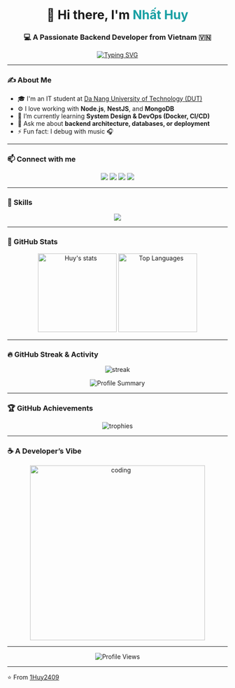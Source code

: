 <!-- Profile Header -->
<h1 align="center">👋 Hi there, I'm <span style="color:#179fa3">Nhất Huy</span></h1>
<h3 align="center">💻 A Passionate Backend Developer from Vietnam 🇻🇳</h3>

<p align="center">
  <a href="https://git.io/typing-svg">
    <img src="https://readme-typing-svg.demolab.com?font=Fira+Code&pause=1000&color=179fa3&width=435&lines=Backend+Developer;NodeJS+%7C+NestJS+%7C+Express;Java+%7C+Spring+Boot;Loves+Clean+Code+and+System+Design" alt="Typing SVG" />
  </a>
</p>

---

### ✍ About Me
- 🎓 I'm an IT student at [Da Nang University of Technology (DUT)](https://dut.udn.vn/)  
- ⚙️ I love working with **Node.js**, **NestJS**, and **MongoDB**  
- 🌱 I’m currently learning **System Design & DevOps (Docker, CI/CD)**  
- 💬 Ask me about **backend architecture, databases, or deployment**  
- ⚡ Fun fact: I debug with music 🎧  

---

### 📫 Connect with me
<p align="center">
  <a href="https://x.com/1HuyOneZ24"><img src="https://img.shields.io/badge/Twitter-000000?style=for-the-badge&logo=x&logoColor=white"/></a>
  <a href="https://www.facebook.com/nguyenhuyone"><img src="https://img.shields.io/badge/Facebook-1877F2?style=for-the-badge&logo=facebook&logoColor=white"/></a>
  <a href="https://github.com/1Huy2409"><img src="https://img.shields.io/badge/GitHub-171515?style=for-the-badge&logo=github&logoColor=white"/></a>
  <a href="mailto:nhathuy2409@gmail.com"><img src="https://img.shields.io/badge/Gmail-D14836?style=for-the-badge&logo=gmail&logoColor=white"/></a>
</p>

---

### 🧠 Skills
<p align="center">
  <img src="https://skillicons.dev/icons?i=nodejs,express,nestjs,java,spring,mysql,postgresql,mongodb,git,github,linux,docker,postman,vscode,androidstudio&perline=8" />
</p>

---

### 🚀 GitHub Stats
<p align="center">
  <img height="180em" src="https://github-readme-stats.vercel.app/api?username=1Huy2409&show_icons=true&theme=radical&count_private=true&include_all_commits=true" alt="Huy's stats"/>
  <img height="180em" src="https://github-readme-stats.vercel.app/api/top-langs/?username=1Huy2409&layout=compact&langs_count=10&theme=radical" alt="Top Languages"/>
</p>

---

### 🔥 GitHub Streak & Activity
<p align="center">
  <img src="https://github-readme-streak-stats.herokuapp.com/?user=1Huy2409&theme=radical" alt="streak"/>
</p>

<p align="center">
  <img src="https://github-profile-summary-cards.vercel.app/api/cards/profile-details?username=1Huy2409&theme=radical" alt="Profile Summary"/>
</p>

---

### 🏆 GitHub Achievements
<p align="center">
  <img src="https://github-profile-trophy.vercel.app/?username=1Huy2409&theme=radical&no-bg=true&margin-w=15" alt="trophies"/>
</p>

---

### ☕ A Developer’s Vibe
<p align="center">
  <img src="https://media.giphy.com/media/qgQUggAC3Pfv687qPC/giphy.gif" width="400" alt="coding"/>
</p>

---

<p align="center">
  <img src="https://komarev.com/ghpvc/?username=1Huy2409&color=179fa3&style=for-the-badge" alt="Profile Views" />
</p>

---
⭐️ From [1Huy2409](https://github.com/1Huy2409)

